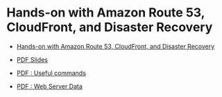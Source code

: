 # Hands-on with Amazon Route 53, CloudFront, and Disaster Recovery


- [Hands-on with Amazon Route 53, CloudFront, and Disaster Recovery](https://learning.oreilly.com/live-events/hands-on-with-amazon-route-53-cloudfront-and-disaster-recovery/0636920071405/)
- [PDF Slides](https://on24static.akamaized.net/event/40/13/95/7/rt/1/documents/resourceList1674570978315/20220916handsonroute531663355524756.pdf)

- [PDF : Useful commands](https://on24static.akamaized.net/event/40/13/95/7/rt/1/documents/resourceList1674570999100/usefulcommands1660758617287.pdf)

- [PDF : Web Server Data](https://on24static.akamaized.net/event/40/13/95/7/rt/1/documents/resourceList1674571031319/webserveruserdata1660758634110.pdf)